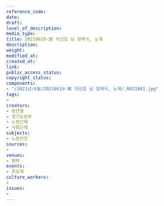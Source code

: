 ```yaml
---
reference_code: 
date: 
draft: 
level_of_description: 
media_type: 
title: 20210619-故 이선호 님 장례식, 노제
description: 
weight: 
modified_at: 
created_at: 
link: 
public_access_status: 
copyright_status: 
components:
- "/2021년/6월/20210619-故 이선호 님 장례식, 노제/_R621041.jpg"
tags:
- 
creators:
- 총연맹
- 경기도본부
- 노동단체
- 사회단체
subjects:
- 노동안전
sources:
- 
venues:
- 평택
events:
- 추모제
culture_workers:
- 
issues:
- 
---
```

